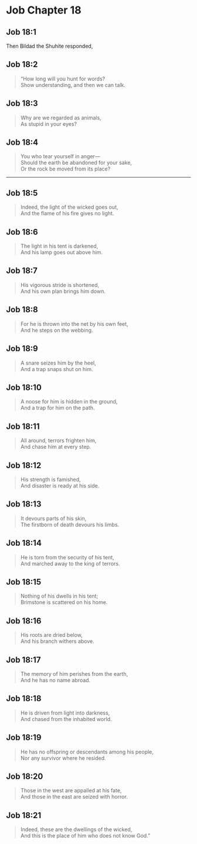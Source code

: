 # Job Chapter 18

## Job 18:1

Then Bildad the Shuhite responded,

## Job 18:2

> “How long will you hunt for words?  
> Show understanding, and then we can talk.

## Job 18:3

> Why are we regarded as animals,  
> As stupid in your eyes?

## Job 18:4

> You who tear yourself in anger—  
> Should the earth be abandoned for your sake,  
> Or the rock be moved from its place?

---

## Job 18:5

> Indeed, the light of the wicked goes out,  
> And the flame of his fire gives no light.

## Job 18:6

> The light in his tent is darkened,  
> And his lamp goes out above him.

## Job 18:7

> His vigorous stride is shortened,  
> And his own plan brings him down.

## Job 18:8

> For he is thrown into the net by his own feet,  
> And he steps on the webbing.

## Job 18:9

> A snare seizes him by the heel,  
> And a trap snaps shut on him.

## Job 18:10

> A noose for him is hidden in the ground,  
> And a trap for him on the path.

## Job 18:11

> All around, terrors frighten him,  
> And chase him at every step.

## Job 18:12

> His strength is famished,  
> And disaster is ready at his side.

## Job 18:13

> It devours parts of his skin,  
> The firstborn of death devours his limbs.

## Job 18:14

> He is torn from the security of his tent,  
> And marched away to the king of terrors.

## Job 18:15

> Nothing of his dwells in his tent;  
> Brimstone is scattered on his home.

## Job 18:16

> His roots are dried below,  
> And his branch withers above.

## Job 18:17

> The memory of him perishes from the earth,  
> And he has no name abroad.

## Job 18:18

> He is driven from light into darkness,  
> And chased from the inhabited world.

## Job 18:19

> He has no offspring or descendants among his people,  
> Nor any survivor where he resided.

## Job 18:20

> Those in the west are appalled at his fate,  
> And those in the east are seized with horror.

## Job 18:21

> Indeed, these are the dwellings of the wicked,  
> And this is the place of him who does not know God.”
